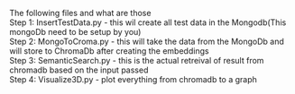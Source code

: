 The following files and what are those  <br/>
Step 1: InsertTestData.py - this wil create all test data in the Mongodb(This mongoDb need to be setup by you) <br/>
Step 2: MongoToCroma.py - this will take the data from the MongoDb and will store to ChromaDb after creating the embeddings <br/>
Step 3: SemanticSearch.py - this is the actual retreival of result from chromadb based on the input passed <br/>
Step 4: Visualize3D.py - plot everything from chromadb to a graph
